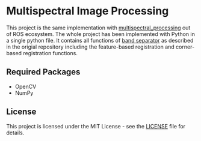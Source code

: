 # Multispectral Image Processing
 
This project is the same implementation with [multispectral_processing](https://github.com/georgealexakis/multispectral_processing) out of ROS ecosystem. The whole project has been implemented with Python in a single python file. It contains all functions of [band separator](https://github.com/georgealexakis/multispectral_processing/blob/master/src/band_separator.py) as described in the origial repository including the feature-based registration and corner-based registration functions.

## Required Packages

* OpenCV
* NumPy

## License

This project is licensed under the MIT License - see the [LICENSE](LICENSE) file for details.